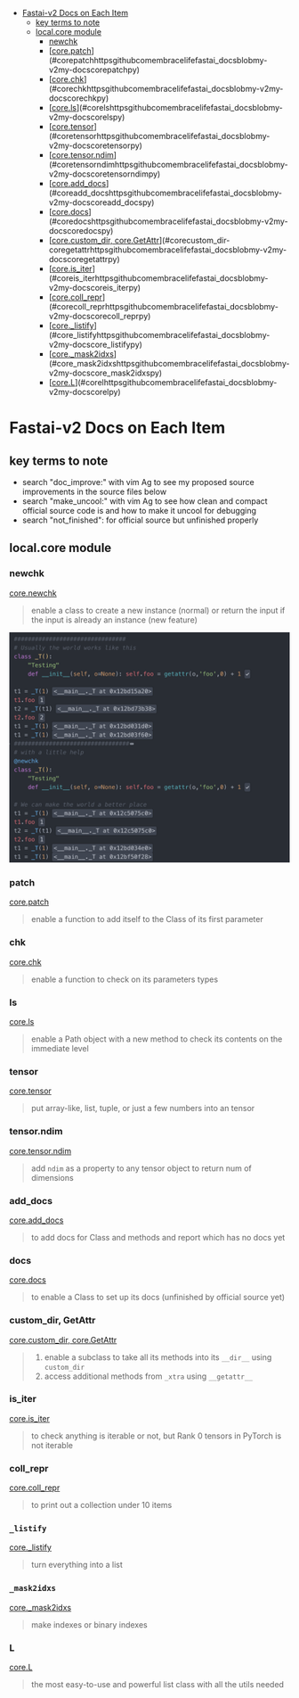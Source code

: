 <!-- TOC -->

- [Fastai-v2 Docs on Each Item](#fastai-v2-docs-on-each-item)
  - [key terms to note](#key-terms-to-note)
  - [local.core module](#localcore-module)
    - [newchk](#newchk)
    - [[core.patch](https://github.com/EmbraceLife/fastai_docs/blob/my-v2/my-docs/core.patch.py)](#corepatchhttpsgithubcomembracelifefastai_docsblobmy-v2my-docscorepatchpy)
    - [[core.chk](https://github.com/EmbraceLife/fastai_docs/blob/my-v2/my-docs/core.chk.py)](#corechkhttpsgithubcomembracelifefastai_docsblobmy-v2my-docscorechkpy)
    - [[core.ls](https://github.com/EmbraceLife/fastai_docs/blob/my-v2/my-docs/core.ls.py)](#corelshttpsgithubcomembracelifefastai_docsblobmy-v2my-docscorelspy)
    - [[core.tensor](https://github.com/EmbraceLife/fastai_docs/blob/my-v2/my-docs/core.tensor.py)](#coretensorhttpsgithubcomembracelifefastai_docsblobmy-v2my-docscoretensorpy)
    - [[core.tensor.ndim](https://github.com/EmbraceLife/fastai_docs/blob/my-v2/my-docs/core.tensor.ndim.py)](#coretensorndimhttpsgithubcomembracelifefastai_docsblobmy-v2my-docscoretensorndimpy)
    - [[core.add_docs](https://github.com/EmbraceLife/fastai_docs/blob/my-v2/my-docs/core.add_docs.py)](#coreadd_docshttpsgithubcomembracelifefastai_docsblobmy-v2my-docscoreadd_docspy)
    - [[core.docs](https://github.com/EmbraceLife/fastai_docs/blob/my-v2/my-docs/core.docs.py)](#coredocshttpsgithubcomembracelifefastai_docsblobmy-v2my-docscoredocspy)
    - [[core.custom_dir, core.GetAttr](https://github.com/EmbraceLife/fastai_docs/blob/my-v2/my-docs/core.getattr.py)](#corecustom_dir-coregetattrhttpsgithubcomembracelifefastai_docsblobmy-v2my-docscoregetattrpy)
    - [[core.is_iter](https://github.com/EmbraceLife/fastai_docs/blob/my-v2/my-docs/core.is_iter.py)](#coreis_iterhttpsgithubcomembracelifefastai_docsblobmy-v2my-docscoreis_iterpy)
    - [[core.coll_repr](https://github.com/EmbraceLife/fastai_docs/blob/my-v2/my-docs/core.coll_repr.py)](#corecoll_reprhttpsgithubcomembracelifefastai_docsblobmy-v2my-docscorecoll_reprpy)
    - [[core._listify](https://github.com/EmbraceLife/fastai_docs/blob/my-v2/my-docs/core._listify.py)](#core_listifyhttpsgithubcomembracelifefastai_docsblobmy-v2my-docscore_listifypy)
    - [[core._mask2idxs](https://github.com/EmbraceLife/fastai_docs/blob/my-v2/my-docs/core._mask2idxs.py)](#core_mask2idxshttpsgithubcomembracelifefastai_docsblobmy-v2my-docscore_mask2idxspy)
    - [[core.L](https://github.com/EmbraceLife/fastai_docs/blob/my-v2/my-docs/core.L.py)](#corelhttpsgithubcomembracelifefastai_docsblobmy-v2my-docscorelpy)

<!-- /TOC -->

# Fastai-v2 Docs on Each Item

## key terms to note
- search "doc_improve:" with vim Ag to see my proposed source improvements in the source files below
- search "make_uncool:" with vim Ag to see how clean and compact official source code is and how to make it uncool for debugging
- search "not_finished": for official source but unfinished properly

## local.core module

### newchk
[core.newchk](https://github.com/EmbraceLife/fastai_docs/blob/my-v2/my-docs/core.newchk.py)
> enable a class to create a new instance (normal) or return the input if the input is already an instance (new feature)
<img src="https://github.com/EmbraceLife/fastai_docs/blob/my-v2/my-docs/images/core.newchk.png" alt="newchk" width="700"/>

### patch
[core.patch](https://github.com/EmbraceLife/fastai_docs/blob/my-v2/my-docs/core.patch.py)
> enable a function to add itself to the Class of its first parameter

### chk
[core.chk](https://github.com/EmbraceLife/fastai_docs/blob/my-v2/my-docs/core.chk.py)
> enable a function to check on its parameters types

### ls
[core.ls](https://github.com/EmbraceLife/fastai_docs/blob/my-v2/my-docs/core.ls.py)
> enable a Path object with a new method to check its contents on the immediate level

### tensor
[core.tensor](https://github.com/EmbraceLife/fastai_docs/blob/my-v2/my-docs/core.tensor.py)
> put array-like, list, tuple, or just a few numbers into an tensor

### tensor.ndim
[core.tensor.ndim](https://github.com/EmbraceLife/fastai_docs/blob/my-v2/my-docs/core.tensor.ndim.py)
> add `ndim` as a property to any tensor object to return num of dimensions

### add_docs
[core.add_docs](https://github.com/EmbraceLife/fastai_docs/blob/my-v2/my-docs/core.add_docs.py)
> to add docs for Class and methods and report which has no docs yet

### docs
[core.docs](https://github.com/EmbraceLife/fastai_docs/blob/my-v2/my-docs/core.docs.py)
> to enable a Class to set up its docs (unfinished by official source yet)


### custom_dir, GetAttr
[core.custom_dir, core.GetAttr](https://github.com/EmbraceLife/fastai_docs/blob/my-v2/my-docs/core.getattr.py)
> 1. enable a subclass to take all its methods into its `__dir__` using `custom_dir`
> 2. access additional methods from `_xtra` using `__getattr__`

### is_iter
[core.is_iter](https://github.com/EmbraceLife/fastai_docs/blob/my-v2/my-docs/core.is_iter.py)
> to check anything is iterable or not, but Rank 0 tensors in PyTorch is not iterable

### coll_repr
[core.coll_repr](https://github.com/EmbraceLife/fastai_docs/blob/my-v2/my-docs/core.coll_repr.py)
> to print out a collection under 10 items

### `_listify`
[core._listify](https://github.com/EmbraceLife/fastai_docs/blob/my-v2/my-docs/core._listify.py)
> turn everything into a list

### `_mask2idxs`
[core._mask2idxs](https://github.com/EmbraceLife/fastai_docs/blob/my-v2/my-docs/core._mask2idxs.py)
> make indexes or binary indexes

### L 
[core.L](https://github.com/EmbraceLife/fastai_docs/blob/my-v2/my-docs/core.L.py)
> the most easy-to-use and powerful list class with all the utils needed
